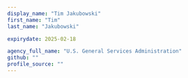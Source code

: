 ```yaml
---
display_name: "Tim Jakubowski"
first_name: "Tim"
last_name: "Jakubowski"

expirydate: 2025-02-18

agency_full_name: "U.S. General Services Administration"
github: ""
profile_source: ""
---
```

